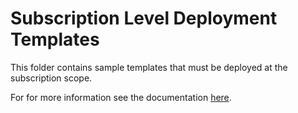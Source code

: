 # Subscription Level Deployment Templates

This folder contains sample templates that must be deployed at the subscription scope.

For for more information see the documentation [here](https://docs.microsoft.com/en-us/azure/azure-resource-manager/deploy-to-subscription).



